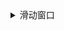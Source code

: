 <details><summary>滑动窗口</summary>

|Description|
|:----:|
| [最小覆盖子串](./window/01.cpp) |
| [最长无重复子数组](./window/02.cpp) |
| [无重复字符的最长子串](./window/03.cpp) |
| [字符串的排列](./window/04.cpp) |
| [找到字符串中所有字母异位词](./window/05.cpp) |
</details>